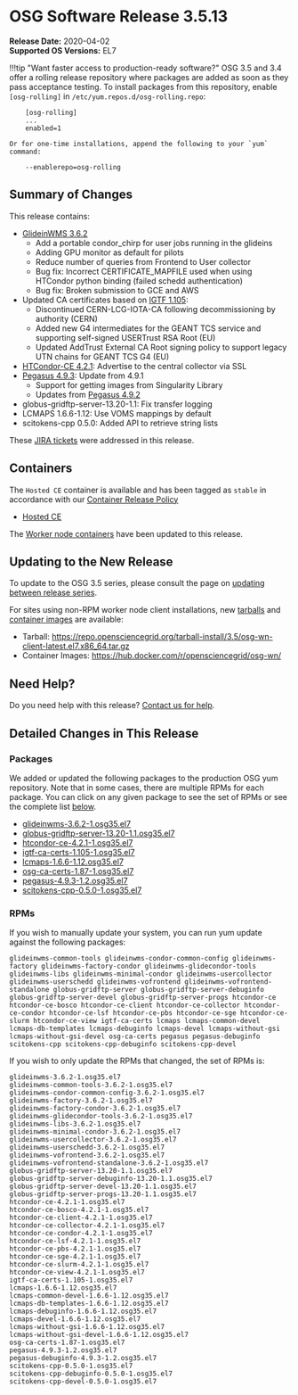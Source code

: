 OSG Software Release 3.5.13
===========================

**Release Date:** 2020-04-02    
**Supported OS Versions:** EL7

!!!tip "Want faster access to production-ready software?"
    OSG 3.5 and 3.4 offer a rolling release repository where packages are added as soon as they pass acceptance testing.
    To install packages from this repository, enable `[osg-rolling]` in `/etc/yum.repos.d/osg-rolling.repo`:

        [osg-rolling]
        ...
        enabled=1

    Or for one-time installations, append the following to your `yum` command:

        --enablerepo=osg-rolling

Summary of Changes
------------------

This release contains:

-   [GlideinWMS 3.6.2](https://glideinwms.fnal.gov/doc.v3_6_2/history.html)
    -   Add a portable condor\_chirp for user jobs running in the glideins
    -   Adding GPU monitor as default for pilots
    -   Reduce number of queries from Frontend to User collector
    -   Bug fix: Incorrect CERTIFICATE\_MAPFILE used when using HTCondor python binding (failed schedd authentication)
    -   Bug fix: Broken submission to GCE and AWS
-   Updated CA certificates based on [IGTF 1.105](http://dist.eugridpma.info/distribution/igtf/current/CHANGES):
    -   Discontinued CERN-LCG-IOTA-CA following decommissioning by authority (CERN)
    -   Added new G4 intermediates for the GEANT TCS service and supporting self-signed USERTrust RSA Root (EU)
    -   Updated AddTrust External CA Root signing policy to support legacy UTN chains for GEANT TCS G4 (EU)
-   [HTCondor-CE 4.2.1](https://github.com/htcondor/htcondor-ce/releases/tag/v4.2.1): Advertise to the central collector via SSL
-   [Pegasus 4.9.3](https://pegasus.isi.edu/2020/01/31/pegasus-4-9-3-released/): Update from 4.9.1
    -   Support for getting images from Singularity Library
    -   Updates from [Pegasus 4.9.2](https://pegasus.isi.edu/2019/08/07/pegasus-4-9-2-released/)
-   globus-gridftp-server-13.20-1.1: Fix transfer logging
-   LCMAPS 1.6.6-1.12: Use VOMS mappings by default
-   scitokens-cpp 0.5.0: Added API to retrieve string lists

These
[JIRA tickets](https://jira.opensciencegrid.org/issues/?jql=project%20%3D%20SOFTWARE%20AND%20fixVersion%20%3D%203.5.13%20ORDER%20BY%20priority%20DESC%2C%20key%20DESC)
were addressed in this release.

Containers
----------

The `Hosted CE` container is available and has been tagged as `stable` in accordance with our
[Container Release Policy](https://opensciencegrid.org/technology/policy/container-release/)

-   [Hosted CE](https://hub.docker.com/r/opensciencegrid/hosted-ce/)


The [Worker node containers](../../worker-node/using-wn-containers.md) have been updated to this release.


Updating to the New Release
---------------------------

To update to the OSG 3.5 series, please consult the page on
[updating between release series](../../release/release_series.md#updating-to-osg-35).

For sites using non-RPM worker node client installations, new [tarballs](../../worker-node/install-wn-tarball.md) and
[container images](../../worker-node/using-wn-containers.md) are available:

- Tarball: <https://repo.opensciencegrid.org/tarball-install/3.5/osg-wn-client-latest.el7.x86_64.tar.gz>
- Container Images: <https://hub.docker.com/r/opensciencegrid/osg-wn/>

Need Help?
----------

Do you need help with this release? [Contact us for help](../../common/help.md).

Detailed Changes in This Release
--------------------------------

### Packages

We added or updated the following packages to the production OSG yum repository.
Note that in some cases, there are multiple RPMs for each package.
You can click on any given package to see the set of RPMs or see the complete list [below](#rpms).

-   [glideinwms-3.6.2-1.osg35.el7](https://koji.chtc.wisc.edu/koji/search?match=glob&type=build&terms=glideinwms-3.6.2-1.osg35.el7)
-   [globus-gridftp-server-13.20-1.1.osg35.el7](https://koji.chtc.wisc.edu/koji/search?match=glob&type=build&terms=globus-gridftp-server-13.20-1.1.osg35.el7)
-   [htcondor-ce-4.2.1-1.osg35.el7](https://koji.chtc.wisc.edu/koji/search?match=glob&type=build&terms=htcondor-ce-4.2.1-1.osg35.el7)
-   [igtf-ca-certs-1.105-1.osg35.el7](https://koji.chtc.wisc.edu/koji/search?match=glob&type=build&terms=igtf-ca-certs-1.105-1.osg35.el7)
-   [lcmaps-1.6.6-1.12.osg35.el7](https://koji.chtc.wisc.edu/koji/search?match=glob&type=build&terms=lcmaps-1.6.6-1.12.osg35.el7)
-   [osg-ca-certs-1.87-1.osg35.el7](https://koji.chtc.wisc.edu/koji/search?match=glob&type=build&terms=osg-ca-certs-1.87-1.osg35.el7)
-   [pegasus-4.9.3-1.2.osg35.el7](https://koji.chtc.wisc.edu/koji/search?match=glob&type=build&terms=pegasus-4.9.3-1.2.osg35.el7)
-   [scitokens-cpp-0.5.0-1.osg35.el7](https://koji.chtc.wisc.edu/koji/search?match=glob&type=build&terms=scitokens-cpp-0.5.0-1.osg35.el7)

### RPMs

If you wish to manually update your system, you can run yum update against the following packages:

    glideinwms-common-tools glideinwms-condor-common-config glideinwms-factory glideinwms-factory-condor glideinwms-glidecondor-tools glideinwms-libs glideinwms-minimal-condor glideinwms-usercollector glideinwms-userschedd glideinwms-vofrontend glideinwms-vofrontend-standalone globus-gridftp-server globus-gridftp-server-debuginfo globus-gridftp-server-devel globus-gridftp-server-progs htcondor-ce htcondor-ce-bosco htcondor-ce-client htcondor-ce-collector htcondor-ce-condor htcondor-ce-lsf htcondor-ce-pbs htcondor-ce-sge htcondor-ce-slurm htcondor-ce-view igtf-ca-certs lcmaps lcmaps-common-devel lcmaps-db-templates lcmaps-debuginfo lcmaps-devel lcmaps-without-gsi lcmaps-without-gsi-devel osg-ca-certs pegasus pegasus-debuginfo scitokens-cpp scitokens-cpp-debuginfo scitokens-cpp-devel

If you wish to only update the RPMs that changed, the set of RPMs is:

``` file
glideinwms-3.6.2-1.osg35.el7
glideinwms-common-tools-3.6.2-1.osg35.el7
glideinwms-condor-common-config-3.6.2-1.osg35.el7
glideinwms-factory-3.6.2-1.osg35.el7
glideinwms-factory-condor-3.6.2-1.osg35.el7
glideinwms-glidecondor-tools-3.6.2-1.osg35.el7
glideinwms-libs-3.6.2-1.osg35.el7
glideinwms-minimal-condor-3.6.2-1.osg35.el7
glideinwms-usercollector-3.6.2-1.osg35.el7
glideinwms-userschedd-3.6.2-1.osg35.el7
glideinwms-vofrontend-3.6.2-1.osg35.el7
glideinwms-vofrontend-standalone-3.6.2-1.osg35.el7
globus-gridftp-server-13.20-1.1.osg35.el7
globus-gridftp-server-debuginfo-13.20-1.1.osg35.el7
globus-gridftp-server-devel-13.20-1.1.osg35.el7
globus-gridftp-server-progs-13.20-1.1.osg35.el7
htcondor-ce-4.2.1-1.osg35.el7
htcondor-ce-bosco-4.2.1-1.osg35.el7
htcondor-ce-client-4.2.1-1.osg35.el7
htcondor-ce-collector-4.2.1-1.osg35.el7
htcondor-ce-condor-4.2.1-1.osg35.el7
htcondor-ce-lsf-4.2.1-1.osg35.el7
htcondor-ce-pbs-4.2.1-1.osg35.el7
htcondor-ce-sge-4.2.1-1.osg35.el7
htcondor-ce-slurm-4.2.1-1.osg35.el7
htcondor-ce-view-4.2.1-1.osg35.el7
igtf-ca-certs-1.105-1.osg35.el7
lcmaps-1.6.6-1.12.osg35.el7
lcmaps-common-devel-1.6.6-1.12.osg35.el7
lcmaps-db-templates-1.6.6-1.12.osg35.el7
lcmaps-debuginfo-1.6.6-1.12.osg35.el7
lcmaps-devel-1.6.6-1.12.osg35.el7
lcmaps-without-gsi-1.6.6-1.12.osg35.el7
lcmaps-without-gsi-devel-1.6.6-1.12.osg35.el7
osg-ca-certs-1.87-1.osg35.el7
pegasus-4.9.3-1.2.osg35.el7
pegasus-debuginfo-4.9.3-1.2.osg35.el7
scitokens-cpp-0.5.0-1.osg35.el7
scitokens-cpp-debuginfo-0.5.0-1.osg35.el7
scitokens-cpp-devel-0.5.0-1.osg35.el7
```
